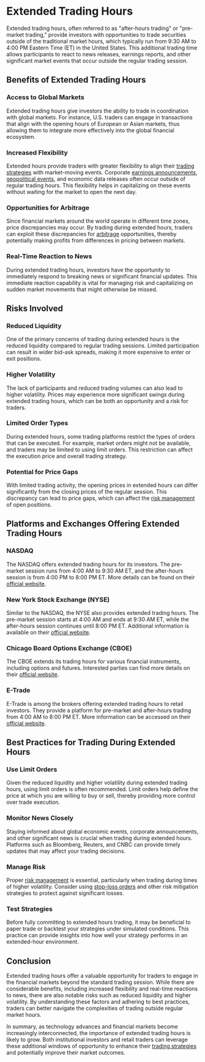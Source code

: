 # Extended Trading Hours

Extended trading hours, often referred to as "after-hours trading" or "pre-market trading," provide investors with opportunities to trade securities outside of the traditional market hours, which typically run from 9:30 AM to 4:00 PM Eastern Time (ET) in the United States. This additional trading time allows participants to react to news releases, earnings reports, and other significant market events that occur outside the regular trading session.

## Benefits of Extended Trading Hours

### Access to Global Markets
Extended trading hours give investors the ability to trade in coordination with global markets. For instance, U.S. traders can engage in transactions that align with the opening hours of European or Asian markets, thus allowing them to integrate more effectively into the global financial ecosystem.

### Increased Flexibility
Extended hours provide traders with greater flexibility to align their [trading strategies](../t/trading_strategies.md) with market-moving events. Corporate [earnings announcements](../e/earnings_announcements.md), [geopolitical events](../g/geopolitical_events.md), and economic data releases often occur outside of regular trading hours. This flexibility helps in capitalizing on these events without waiting for the market to open the next day.

### Opportunities for Arbitrage
Since financial markets around the world operate in different time zones, price discrepancies may occur. By trading during extended hours, traders can exploit these discrepancies for [arbitrage](../a/arbitrage.md) opportunities, thereby potentially making profits from differences in pricing between markets.

### Real-Time Reaction to News
During extended trading hours, investors have the opportunity to immediately respond to breaking news or significant financial updates. This immediate reaction capability is vital for managing risk and capitalizing on sudden market movements that might otherwise be missed.

## Risks Involved

### Reduced Liquidity
One of the primary concerns of trading during extended hours is the reduced liquidity compared to regular trading sessions. Limited participation can result in wider bid-ask spreads, making it more expensive to enter or exit positions.

### Higher Volatility
The lack of participants and reduced trading volumes can also lead to higher volatility. Prices may experience more significant swings during extended trading hours, which can be both an opportunity and a risk for traders.

### Limited Order Types
During extended hours, some trading platforms restrict the types of orders that can be executed. For example, market orders might not be available, and traders may be limited to using limit orders. This restriction can affect the execution price and overall trading strategy.

### Potential for Price Gaps
With limited trading activity, the opening prices in extended hours can differ significantly from the closing prices of the regular session. This discrepancy can lead to price gaps, which can affect the [risk management](../r/risk_management.md) of open positions.

## Platforms and Exchanges Offering Extended Trading Hours

### NASDAQ
The NASDAQ offers extended trading hours for its investors. The pre-market session runs from 4:00 AM to 9:30 AM ET, and the after-hours session is from 4:00 PM to 8:00 PM ET. More details can be found on their [official website](https://www.nasdaq.com).

### New York Stock Exchange (NYSE)
Similar to the NASDAQ, the NYSE also provides extended trading hours. The pre-market session starts at 4:00 AM and ends at 9:30 AM ET, while the after-hours session continues until 8:00 PM ET. Additional information is available on their [official website](https://www.nyse.com).

### Chicago Board Options Exchange (CBOE)
The CBOE extends its trading hours for various financial instruments, including options and futures. Interested parties can find more details on their [official website](https://www.cboe.com).

### E-Trade
E-Trade is among the brokers offering extended trading hours to retail investors. They provide a platform for pre-market and after-hours trading from 4:00 AM to 8:00 PM ET. More information can be accessed on their [official website](https://us.etrade.com).

## Best Practices for Trading During Extended Hours

### Use Limit Orders
Given the reduced liquidity and higher volatility during extended trading hours, using limit orders is often recommended. Limit orders help define the price at which you are willing to buy or sell, thereby providing more control over trade execution.

### Monitor News Closely
Staying informed about global economic events, corporate announcements, and other significant news is crucial when trading during extended hours. Platforms such as Bloomberg, Reuters, and CNBC can provide timely updates that may affect your trading decisions.

### Manage Risk
Proper [risk management](../r/risk_management.md) is essential, particularly when trading during times of higher volatility. Consider using [stop-loss orders](../s/stop-loss_orders.md) and other risk mitigation strategies to protect against significant losses.

### Test Strategies
Before fully committing to extended hours trading, it may be beneficial to paper trade or backtest your strategies under simulated conditions. This practice can provide insights into how well your strategy performs in an extended-hour environment.

## Conclusion

Extended trading hours offer a valuable opportunity for traders to engage in the financial markets beyond the standard trading session. While there are considerable benefits, including increased flexibility and real-time reactions to news, there are also notable risks such as reduced liquidity and higher volatility. By understanding these factors and adhering to best practices, traders can better navigate the complexities of trading outside regular market hours.

In summary, as technology advances and financial markets become increasingly interconnected, the importance of extended trading hours is likely to grow. Both institutional investors and retail traders can leverage these additional windows of opportunity to enhance their [trading strategies](../t/trading_strategies.md) and potentially improve their market outcomes.
